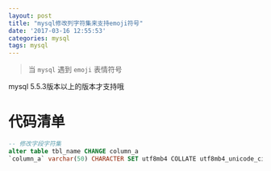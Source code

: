 ```yaml
---
layout: post
title: "mysql修改列字符集来支持emoji符号"
date: '2017-03-16 12:55:53'
categories: mysql
tags: mysql
---
```


> 当 ```mysql``` 遇到 ```emoji``` 表情符号

mysql 5.5.3版本以上的版本才支持哦

# 代码清单
```sql
-- 修改字段字符集
alter table tbl_name CHANGE column_a
`column_a` varchar(50) CHARACTER SET utf8mb4 COLLATE utf8mb4_unicode_ci NOT NULL DEFAULT '' COMMENT 'xxxx';
```

